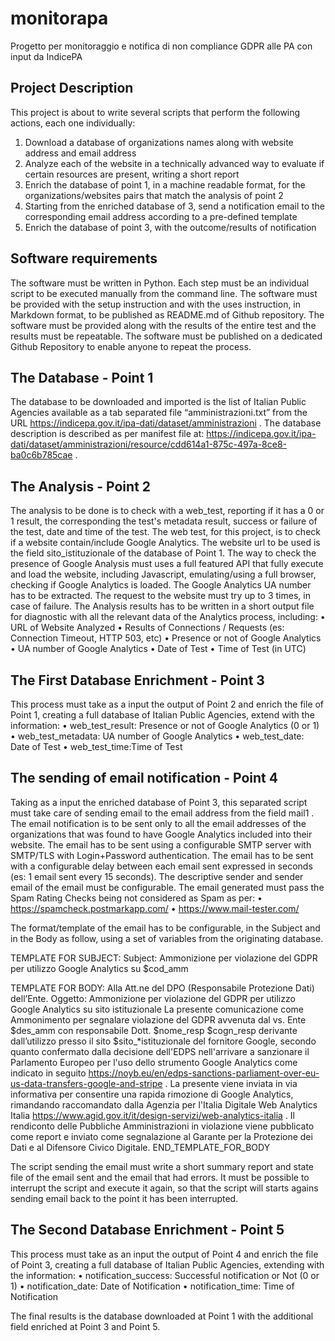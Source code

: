# monitorapa
Progetto per monitoraggio e notifica di non compliance GDPR alle PA con input da IndicePA

## Project Description
This project is about to write several scripts that perform the following actions, each one individually:

1.	Download a database of organizations names along with website address and email address
 2.	Analyze each of the website in a technically advanced way to evaluate if certain resources are present, writing a short report
 3.	Enrich the database of point 1, in a machine readable format, for the organizations/websites pairs that match the analysis of point 2
 4.	Starting from the enriched database of 3, send a notification email to the corresponding email address according to a pre-defined template
 5.	Enrich the database of point 3, with the outcome/results of notification

## Software requirements
The software must be written in Python.
Each step must be an individual script to be executed manually from the command line.
The software must be provided with the setup instruction and with the uses instruction, in Markdown format, to be published as README.md of Github repository.
The software must be provided along with the results of the entire test and the results must be repeatable.
The software must be published on a dedicated Github Repository to enable anyone to repeat the process.

## The Database - Point 1
The database to be downloaded and imported is the list of Italian Public Agencies available as a tab separated file “amministrazioni.txt” from the URL https://indicepa.gov.it/ipa-dati/dataset/amministrazioni .
The database description is described as per manifest file at: https://indicepa.gov.it/ipa-dati/dataset/amministrazioni/resource/cdd614a1-875c-497a-8ce8-ba0c6b785cae .

## The Analysis - Point 2
The analysis to be done is to check with a web_test, reporting if it has a 0 or 1 result, the corresponding the test's metadata result, success or failure of the test, date and time of the test.
The web test, for this project, is to check if a website contain/include Google Analytics.
The website url to be used is the field sito_istituzionale of the database of Point 1.
The way to check the presence of Google Analysis must uses a full featured API that fully execute and load the website, including Javascript, emulating/using a full browser, checking if Google Analytics is loaded.
The Google Analytics UA number has to be extracted.
The request to the website must try up to 3 times, in case of failure.
The Analysis results has to be written in a short output file for diagnostic with all the relevant data of the Analytics process, including:
•	URL of Website Analyzed
•	Results of Connections / Requests (es: Connection Timeout, HTTP 503, etc)
•	Presence or not of Google Analytics
•	UA number of Google Analytics
•	Date of Test
•	Time of Test (in UTC)

## The First Database Enrichment - Point 3
This process must take as a input the output of Point 2 and enrich the file of Point 1, creating a full database of Italian Public Agencies, extend with the information:
•	web_test_result: Presence or not of Google Analytics (0 or 1)
•	web_test_metadata: UA number of Google Analytics
•	web_test_date: Date of Test
•	web_test_time:Time of Test

## The sending of email notification - Point 4
Taking as a input the enriched database of Point 3, this separated script must take care of sending email to the email address from the field mail1 .
The email notification is to be sent only to all the email addresses of the organizations that was found to have Google Analytics included into their website.
The email has to be sent using a configurable SMTP server with SMTP/TLS with Login+Password authentication.
The email has to be sent with a configurable delay between each email sent expressed in seconds (es: 1 email sent every 15 seconds).
The descriptive sender and sender email of the email must be configurable.
The email generated must pass the Spam Rating Checks being not considered as Spam as per:
•	https://spamcheck.postmarkapp.com/
•	https://www.mail-tester.com/

The format/template of the email has to be configurable, in the Subject and in the Body as follow, using a set of variables from the originating database.

TEMPLATE FOR SUBJECT:
Subject: Ammonizione per violazione del GDPR per utilizzo Google Analytics su $cod_amm

TEMPLATE FOR BODY:
Alla Att.ne del DPO (Responsabile Protezione Dati) dell’Ente.
Oggetto: Ammonizione per violazione del GDPR per utilizzo Google Analytics su sito istituzionale
La presente comunicazione come Ammonimento per segnalare violazione del GDPR avvenuta dal vs. Ente $des_amm con responsabile Dott. $nome_resp $cogn_resp derivante dall’utilizzo presso il sito $sito_*istituzionale del fornitore Google, secondo quanto confermato dalla decisione dell'EDPS nell'arrivare a sanzionare il Parlamento Europeo per l'uso dello strumento Google Analytics come indicato in seguito https://noyb.eu/en/edps-sanctions-parliament-over-eu-us-data-transfers-google-and-stripe .
La presente viene inviata in via informativa per consentire una rapida rimozione di Google Analytics, rimandando raccomandato dalla Agenzia per l'Italia Digitale Web Analytics Italia https://www.agid.gov.it/it/design-servizi/web-analytics-italia .
Il rendiconto delle Pubbliche Amministrazioni in violazione viene pubblicato come report e inviato come segnalazione al Garante per la Protezione dei Dati e al Difensore Civico Digitale.
END_TEMPLATE_FOR_BODY

The script sending the email must write a short summary report and state file of the email sent and the email that had errors.
It must be possible to interrupt the script and execute it again, so that the script will starts agains sending email back to the point it has been interrupted.

## The Second Database Enrichment - Point 5
This process must take as an input the output of Point 4 and enrich the file of Point 3, creating a full database of Italian Public Agencies, extending with the information:
•	notification_success: Successful notification or Not (0 or 1)
•	notification_date: Date of Notification
•	notification_time: Time of Notification

The final results is the database downloaded at Point 1 with the additional field enriched at Point 3 and Point 5.

